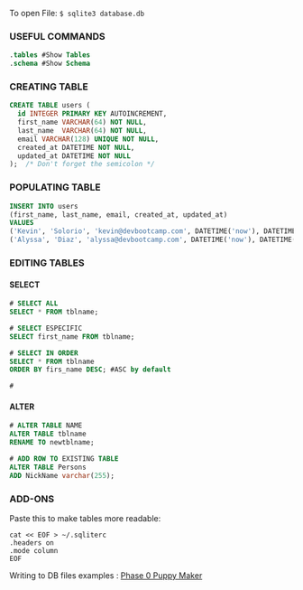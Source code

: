 
To open File: 
`$ sqlite3 database.db` 
### USEFUL COMMANDS
```sql
.tables #Show Tables
.schema #Show Schema
```

### CREATING TABLE 
```sql
CREATE TABLE users (
  id INTEGER PRIMARY KEY AUTOINCREMENT,
  first_name VARCHAR(64) NOT NULL,
  last_name  VARCHAR(64) NOT NULL,
  email VARCHAR(128) UNIQUE NOT NULL,
  created_at DATETIME NOT NULL,
  updated_at DATETIME NOT NULL
);  /* Don't forget the semicolon */
```
### POPULATING TABLE
```sql
INSERT INTO users
(first_name, last_name, email, created_at, updated_at)
VALUES
('Kevin', 'Solorio', 'kevin@devbootcamp.com', DATETIME('now'), DATETIME('now')),
('Alyssa', 'Diaz', 'alyssa@devbootcamp.com', DATETIME('now'), DATETIME('now'));
```

### EDITING TABLES
#### SELECT  
```sql
# SELECT ALL
SELECT * FROM tblname;

# SELECT ESPECIFIC 
SELECT first_name FROM tblname;

# SELECT IN ORDER 
SELECT * FROM tblname 
ORDER BY firs_name DESC; #ASC by default

#
```
#### ALTER
```sql
# ALTER TABLE NAME
ALTER TABLE tblname 
RENAME TO newtblname;

# ADD ROW TO EXISTING TABLE
ALTER TABLE Persons 
ADD NickName varchar(255);
```

### ADD-ONS
Paste this to make tables more readable:  
```
cat << EOF > ~/.sqliterc
.headers on
.mode column
EOF
```

Writing to DB files examples : [Phase 0 Puppy Maker](https://github.com/LucasKuhn/phase-0-tracks/blob/master/databases/puppy_maker/puppy_maker.rb)

